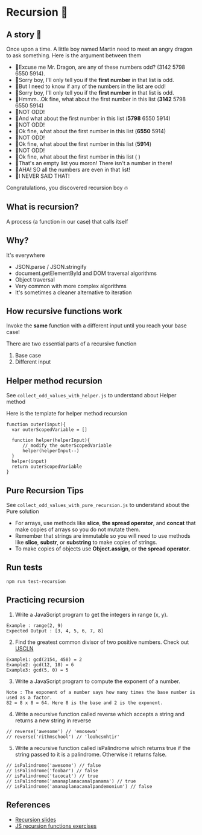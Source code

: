 # Recursion 🍄

## A story 📒

Once upon a time. A little boy named Martin need to meet an angry dragon to ask something. Here is the argument between them

- 👦Excuse me Mr. Dragon, are any of these numbers odd? (3142 5798 6550 5914).
- 🐲Sorry boy, I'll only tell you if the **first number** in that list is odd.
- 👦But I need to know if any of the numbers in the list are odd!
- 🐲Sorry boy, I'll only tell you if the **first number** in that list is odd.
- 👦Hmmm...Ok fine, what about the first number in this list (**3142** 5798 6550 5914)
- 🐲NOT ODD!
- 👦And what about the first number in this list (**5798** 6550 5914)
- 🐲NOT ODD!
- 👦Ok fine, what about the first number in this list (**6550** 5914)
- 🐲NOT ODD!
- 👦Ok fine, what about the first number in this list (**5914**)
- 🐲NOT ODD!
- 👦Ok fine, what about the first number in this list ( )
- 🐲That's an empty list you moron! There isn't a number in there!
- 👦AHA! SO all the numbers are even in that list!
- 🐲I NEVER SAID THAT!

Congratulations, you discovered recursion boy 🔥

## What is recursion? 
A process (a function in our case) that calls itself

## Why?
It's everywhere

- JSON.parse / JSON.stringify
- document.getElementById and DOM traversal algorithms
- Object traversal
- Very common with more complex algorithms
- It's sometimes a cleaner alternative to iteration

## How recursive functions work
Invoke the **same** function with a different input until you reach your base case!

There are two essential parts of a recursive function
1. Base case
2. Different input

## Helper method recursion
See `collect_odd_values_with_helper.js` to understand about Helper method

Here is the template for helper method recursion

```
function outer(input){
  var outerScopedVariable = []

  function helper(helperInput){
      // modify the outerScopedVariable
      helper(helperInput--)
  }
  helper(input)
  return outerScopedVariable
}
```

## Pure Recursion Tips
See `collect_odd_values_with_pure_recursion.js` to understand about the Pure solution

- For arrays, use methods like **slice**, **the spread operator**, and **concat** that make copies of arrays so you do not mutate them.
- Remember that strings are immutable so you will need to use methods like **slice**, **substr**, or **substring** to make copies of strings.
- To make copies of objects use **Object.assign**, or **the spread operator**.

## Run tests

`npm run test-recursion`

## Practicing recursion

1. Write a JavaScript program to get the integers in range (x, y). 
```
Example : range(2, 9)
Expected Output : [3, 4, 5, 6, 7, 8]
```
2. Find the greatest common divisor of two positive numbers. Check out [USCLN](https://vi.wikipedia.org/wiki/%C6%AF%E1%BB%9Bc_s%E1%BB%91_chung_l%E1%BB%9Bn_nh%E1%BA%A5t)
```
Example1: gcd(2154, 458) = 2
Example2: gcd(12, 18) = 6
Example3: gcd(5, 0) = 5 
```
3. Write a JavaScript program to compute the exponent of a number.
```
Note : The exponent of a number says how many times the base number is used as a factor.
82 = 8 x 8 = 64. Here 8 is the base and 2 is the exponent.
```
4. Write a recursive function called reverse which accepts a string and returns a new string in reverse
```
// reverse('awesome') // 'emosewa'
// reverse('rithmschool') // 'loohcsmhtir'
```
5. Write a recursive function called isPalindrome which returns true if the string passed to it is a palindrome. Otherwise it returns false.
```
// isPalindrome('awesome') // false
// isPalindrome('foobar') // false
// isPalindrome('tacocat') // true
// isPalindrome('amanaplanacanalpanama') // true
// isPalindrome('amanaplanacanalpandemonium') // false
```

## References
- [Recursion slides](https://cs.slides.com/colt_steele/searching-algorithms-22#/23)
- [JS recursion functions exercises](https://www.w3resource.com/javascript-exercises/javascript-recursion-functions-exercises.php)

